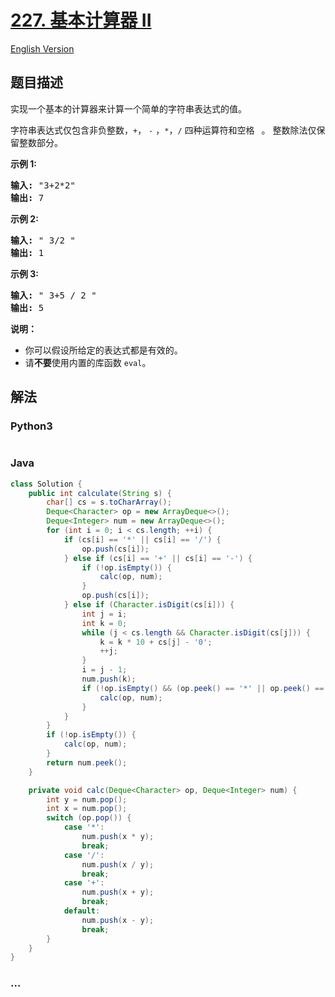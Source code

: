 # [227. 基本计算器 II](https://leetcode-cn.com/problems/basic-calculator-ii)

[English Version](/solution/0200-0299/0227.Basic%20Calculator%20II/README_EN.md)

## 题目描述

<!-- 这里写题目描述 -->
<p>实现一个基本的计算器来计算一个简单的字符串表达式的值。</p>

<p>字符串表达式仅包含非负整数，<code>+</code>， <code>-</code> ，<code>*</code>，<code>/</code> 四种运算符和空格&nbsp;<code>&nbsp;</code>。 整数除法仅保留整数部分。</p>

<p><strong>示例&nbsp;1:</strong></p>

<pre><strong>输入: </strong>&quot;3+2*2&quot;
<strong>输出:</strong> 7
</pre>

<p><strong>示例 2:</strong></p>

<pre><strong>输入:</strong> &quot; 3/2 &quot;
<strong>输出:</strong> 1</pre>

<p><strong>示例 3:</strong></p>

<pre><strong>输入:</strong> &quot; 3+5 / 2 &quot;
<strong>输出:</strong> 5
</pre>

<p><strong>说明：</strong></p>

<ul>
	<li>你可以假设所给定的表达式都是有效的。</li>
	<li>请<strong>不要</strong>使用内置的库函数 <code>eval</code>。</li>
</ul>

## 解法

<!-- 这里可写通用的实现逻辑 -->

<!-- tabs:start -->

### **Python3**

<!-- 这里可写当前语言的特殊实现逻辑 -->

```python

```

### **Java**

<!-- 这里可写当前语言的特殊实现逻辑 -->

```java
class Solution {
    public int calculate(String s) {
        char[] cs = s.toCharArray();
        Deque<Character> op = new ArrayDeque<>();
        Deque<Integer> num = new ArrayDeque<>();
        for (int i = 0; i < cs.length; ++i) {
            if (cs[i] == '*' || cs[i] == '/') {
                op.push(cs[i]);
            } else if (cs[i] == '+' || cs[i] == '-') {
                if (!op.isEmpty()) {
                    calc(op, num);
                }
                op.push(cs[i]);
            } else if (Character.isDigit(cs[i])) {
                int j = i;
                int k = 0;
                while (j < cs.length && Character.isDigit(cs[j])) {
                    k = k * 10 + cs[j] - '0';
                    ++j;
                }
                i = j - 1;
                num.push(k);
                if (!op.isEmpty() && (op.peek() == '*' || op.peek() == '/')) {
                    calc(op, num);
                }
            }
        }
        if (!op.isEmpty()) {
            calc(op, num);
        }
        return num.peek();
    }

    private void calc(Deque<Character> op, Deque<Integer> num) {
        int y = num.pop();
        int x = num.pop();
        switch (op.pop()) {
            case '*':
                num.push(x * y);
                break;
            case '/':
                num.push(x / y);
                break;
            case '+':
                num.push(x + y);
                break;
            default:
                num.push(x - y);
                break;
        }
    }
}

```

### **...**

```

```

<!-- tabs:end -->
